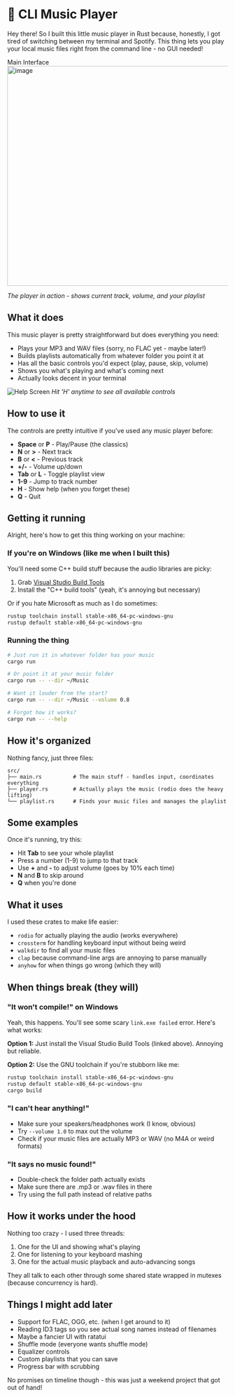 # 🎵 CLI Music Player 

Hey there! So I built this little music player in Rust because, honestly, I got tired of switching between my terminal and Spotify. This thing lets you play your local music files right from the command line - no GUI needed!

Main Interface<img width="1689" height="502" alt="image" src="https://github.com/user-attachments/assets/507ca957-1313-4e41-8e8b-ab8a72285cd6" />

*The player in action - shows current track, volume, and your playlist*

## What it does

This music player is pretty straightforward but does everything you need:
- Plays your MP3 and WAV files (sorry, no FLAC yet - maybe later!)
- Builds playlists automatically from whatever folder you point it at
- Has all the basic controls you'd expect (play, pause, skip, volume)
- Shows you what's playing and what's coming next
- Actually looks decent in your terminal

![Help Screen](screenshot2.png)
*Hit 'H' anytime to see all available controls*

## How to use it

The controls are pretty intuitive if you've used any music player before:

- **Space** or **P** - Play/Pause (the classics)
- **N** or **>** - Next track
- **B** or **<** - Previous track  
- **+/-** - Volume up/down
- **Tab** or **L** - Toggle playlist view
- **1-9** - Jump to track number
- **H** - Show help (when you forget these)
- **Q** - Quit

## Getting it running

Alright, here's how to get this thing working on your machine:

### If you're on Windows (like me when I built this)

You'll need some C++ build stuff because the audio libraries are picky:
1. Grab [Visual Studio Build Tools](https://visualstudio.microsoft.com/downloads/#build-tools-for-visual-studio-2022)
2. Install the "C++ build tools" (yeah, it's annoying but necessary)

Or if you hate Microsoft as much as I do sometimes:
```bash
rustup toolchain install stable-x86_64-pc-windows-gnu
rustup default stable-x86_64-pc-windows-gnu
```

### Running the thing

```bash
# Just run it in whatever folder has your music
cargo run

# Or point it at your music folder
cargo run -- --dir ~/Music

# Want it louder from the start?
cargo run -- --dir ~/Music --volume 0.8

# Forgot how it works?
cargo run -- --help
```

## How it's organized

Nothing fancy, just three files:
```
src/
├── main.rs          # The main stuff - handles input, coordinates everything
├── player.rs        # Actually plays the music (rodio does the heavy lifting)
└── playlist.rs      # Finds your music files and manages the playlist
```

## Some examples

Once it's running, try this:
- Hit **Tab** to see your whole playlist 
- Press a number (1-9) to jump to that track
- Use **+** and **-** to adjust volume (goes by 10% each time)
- **N** and **B** to skip around
- **Q** when you're done

## What it uses

I used these crates to make life easier:
- `rodio` for actually playing the audio (works everywhere)
- `crossterm` for handling keyboard input without being weird
- `walkdir` to find all your music files
- `clap` because command-line args are annoying to parse manually
- `anyhow` for when things go wrong (which they will)

## When things break (they will)

### "It won't compile!" on Windows

Yeah, this happens. You'll see some scary `link.exe failed` error. Here's what works:

**Option 1:** Just install the Visual Studio Build Tools (linked above). Annoying but reliable.

**Option 2:** Use the GNU toolchain if you're stubborn like me:
```bash
rustup toolchain install stable-x86_64-pc-windows-gnu
rustup default stable-x86_64-pc-windows-gnu
cargo build
```

### "I can't hear anything!"

- Make sure your speakers/headphones work (I know, obvious)
- Try `--volume 1.0` to max out the volume  
- Check if your music files are actually MP3 or WAV (no M4A or weird formats)

### "It says no music found!"

- Double-check the folder path actually exists
- Make sure there are .mp3 or .wav files in there
- Try using the full path instead of relative paths

## How it works under the hood

Nothing too crazy - I used three threads:
1. One for the UI and showing what's playing
2. One for listening to your keyboard mashing
3. One for the actual music playback and auto-advancing songs

They all talk to each other through some shared state wrapped in mutexes (because concurrency is hard).

## Things I might add later

- Support for FLAC, OGG, etc. (when I get around to it)
- Reading ID3 tags so you see actual song names instead of filenames
- Maybe a fancier UI with ratatui
- Shuffle mode (everyone wants shuffle mode)
- Equalizer controls
- Custom playlists that you can save
- Progress bar with scrubbing

No promises on timeline though - this was just a weekend project that got out of hand!


